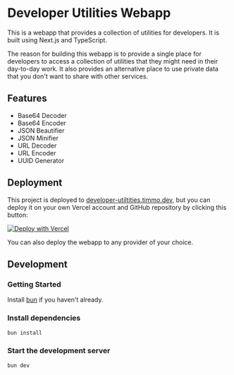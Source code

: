 # Developer Utilities Webapp

This is a webapp that provides a collection of utilities for developers. It is built using Next.js and TypeScript.

The reason for building this webapp is to provide a single place for developers to access a collection of utilities that they might need in their day-to-day work. It also provides an alternative place to use private data that you don't want to share with other services.

## Features

- Base64 Decoder
- Base64 Encoder
- JSON Beautifier
- JSON Minifier
- URL Decoder
- URL Encoder
- UUID Generator

## Deployment

This project is deployed to [developer-utiltities.timmo.dev](https://developer-utiltities.timmo.dev), but you can deploy it on your own Vercel account and GitHub repository by clicking this button:

[![Deploy with Vercel](https://vercel.com/button)](https://vercel.com/new/clone?repository-url=https%3A%2F%2Fgithub.com%2Ftimmo001%2Fdeveloper-utilities-webapp&project-name=developer-utilities-webapp&repository-name=developer-utilities-webapp&demo-title=Developer%20Utiltities%20Webapp&demo-url=https%3A%2F%2Fdeveloper-utiltities.timmo.dev)

You can also deploy the webapp to any provider of your choice.

## Development

### Getting Started

Install [bun](https://bun.sh) if you haven't already.

### Install dependencies

```bash
bun install
```

### Start the development server

```bash
bun dev
```
